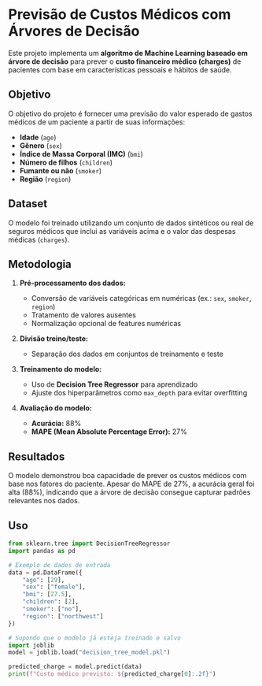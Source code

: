 # Previsão de Custos Médicos com Árvores de Decisão

Este projeto implementa um **algoritmo de Machine Learning baseado em árvore de decisão** para prever o **custo financeiro médico (charges)** de pacientes com base em características pessoais e hábitos de saúde.

## Objetivo

O objetivo do projeto é fornecer uma previsão do valor esperado de gastos médicos de um paciente a partir de suas informações:

- **Idade** (`age`)  
- **Gênero** (`sex`)  
- **Índice de Massa Corporal (IMC)** (`bmi`)  
- **Número de filhos** (`children`)  
- **Fumante ou não** (`smoker`)  
- **Região** (`region`)  

## Dataset

O modelo foi treinado utilizando um conjunto de dados sintéticos ou real de seguros médicos que inclui as variáveis acima e o valor das despesas médicas (`charges`).

## Metodologia

1. **Pré-processamento dos dados:**  
   - Conversão de variáveis categóricas em numéricas (ex.: `sex`, `smoker`, `region`)  
   - Tratamento de valores ausentes  
   - Normalização opcional de features numéricas  

2. **Divisão treino/teste:**  
   - Separação dos dados em conjuntos de treinamento e teste  

3. **Treinamento do modelo:**  
   - Uso de **Decision Tree Regressor** para aprendizado  
   - Ajuste dos hiperparâmetros como `max_depth` para evitar overfitting  

4. **Avaliação do modelo:**  
   - **Acurácia:** 88%  
   - **MAPE (Mean Absolute Percentage Error):** 27%  

## Resultados

O modelo demonstrou boa capacidade de prever os custos médicos com base nos fatores do paciente. Apesar do MAPE de 27%, a acurácia geral foi alta (88%), indicando que a árvore de decisão consegue capturar padrões relevantes nos dados.

## Uso

```python
from sklearn.tree import DecisionTreeRegressor
import pandas as pd

# Exemplo de dados de entrada
data = pd.DataFrame({
    "age": [29],
    "sex": ["female"],
    "bmi": [27.5],
    "children": [2],
    "smoker": ["no"],
    "region": ["northwest"]
})

# Supondo que o modelo já esteja treinado e salvo
import joblib
model = joblib.load("decision_tree_model.pkl")

predicted_charge = model.predict(data)
print(f"Custo médico previsto: ${predicted_charge[0]:.2f}")
